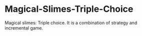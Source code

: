 # Magical-Slimes-Triple-Choice
 Magical slimes: Triple choice. It is a combination of strategy and incremental game.

